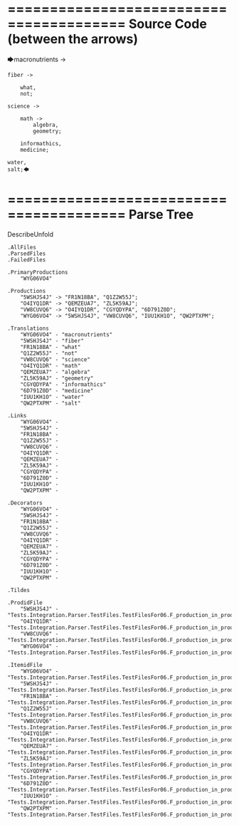 ========================================
Source Code (between the arrows)
========================================

🡆macronutrients ->

    fiber ->

        what,
        not;
	
	science ->
		
		math ->
			algebra,
			geometry;
			
		informathics,
		medicine;
    
    water,
    salt;🡄

========================================
Parse Tree
========================================
DescribeUnfold

    .AllFiles
    .ParsedFiles
    .FailedFiles

    .PrimaryProductions
        "WYG06VO4" 

    .Productions
        "5WSHJS4J" -> "FR1N18BA", "Q1Z2W55J";
        "O4IYQ1DR" -> "QEMZEUA7", "ZL5K59AJ";
        "VW8CUVQ6" -> "O4IYQ1DR", "CGYQDYPA", "6D791Z0D";
        "WYG06VO4" -> "5WSHJS4J", "VW8CUVQ6", "IUU1KH1O", "QW2PTXPM";

    .Translations
        "WYG06VO4" - "macronutrients"
        "5WSHJS4J" - "fiber"
        "FR1N18BA" - "what"
        "Q1Z2W55J" - "not"
        "VW8CUVQ6" - "science"
        "O4IYQ1DR" - "math"
        "QEMZEUA7" - "algebra"
        "ZL5K59AJ" - "geometry"
        "CGYQDYPA" - "informathics"
        "6D791Z0D" - "medicine"
        "IUU1KH1O" - "water"
        "QW2PTXPM" - "salt"

    .Links
        "WYG06VO4" - 
        "5WSHJS4J" - 
        "FR1N18BA" - 
        "Q1Z2W55J" - 
        "VW8CUVQ6" - 
        "O4IYQ1DR" - 
        "QEMZEUA7" - 
        "ZL5K59AJ" - 
        "CGYQDYPA" - 
        "6D791Z0D" - 
        "IUU1KH1O" - 
        "QW2PTXPM" - 

    .Decorators
        "WYG06VO4" - 
        "5WSHJS4J" - 
        "FR1N18BA" - 
        "Q1Z2W55J" - 
        "VW8CUVQ6" - 
        "O4IYQ1DR" - 
        "QEMZEUA7" - 
        "ZL5K59AJ" - 
        "CGYQDYPA" - 
        "6D791Z0D" - 
        "IUU1KH1O" - 
        "QW2PTXPM" - 

    .Tildes

    .ProdidFile
        "5WSHJS4J" - "Tests.Integration.Parser.TestFiles.TestFilesFor06.F_production_in_production6.ds"
        "O4IYQ1DR" - "Tests.Integration.Parser.TestFiles.TestFilesFor06.F_production_in_production6.ds"
        "VW8CUVQ6" - "Tests.Integration.Parser.TestFiles.TestFilesFor06.F_production_in_production6.ds"
        "WYG06VO4" - "Tests.Integration.Parser.TestFiles.TestFilesFor06.F_production_in_production6.ds"

    .ItemidFile
        "WYG06VO4" - "Tests.Integration.Parser.TestFiles.TestFilesFor06.F_production_in_production6.ds"
        "5WSHJS4J" - "Tests.Integration.Parser.TestFiles.TestFilesFor06.F_production_in_production6.ds"
        "FR1N18BA" - "Tests.Integration.Parser.TestFiles.TestFilesFor06.F_production_in_production6.ds"
        "Q1Z2W55J" - "Tests.Integration.Parser.TestFiles.TestFilesFor06.F_production_in_production6.ds"
        "VW8CUVQ6" - "Tests.Integration.Parser.TestFiles.TestFilesFor06.F_production_in_production6.ds"
        "O4IYQ1DR" - "Tests.Integration.Parser.TestFiles.TestFilesFor06.F_production_in_production6.ds"
        "QEMZEUA7" - "Tests.Integration.Parser.TestFiles.TestFilesFor06.F_production_in_production6.ds"
        "ZL5K59AJ" - "Tests.Integration.Parser.TestFiles.TestFilesFor06.F_production_in_production6.ds"
        "CGYQDYPA" - "Tests.Integration.Parser.TestFiles.TestFilesFor06.F_production_in_production6.ds"
        "6D791Z0D" - "Tests.Integration.Parser.TestFiles.TestFilesFor06.F_production_in_production6.ds"
        "IUU1KH1O" - "Tests.Integration.Parser.TestFiles.TestFilesFor06.F_production_in_production6.ds"
        "QW2PTXPM" - "Tests.Integration.Parser.TestFiles.TestFilesFor06.F_production_in_production6.ds"


